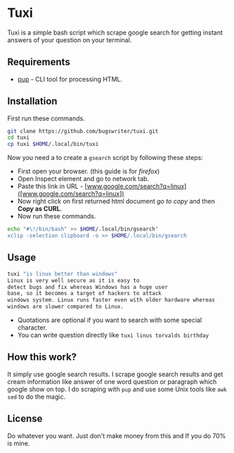 # Tuxi

Tuxi is a simple bash script which scrape google search for getting instant answers of your question on your terminal.

## Requirements
* [pup](https://github.com/ericchiang/pup) - CLI tool for processing HTML.

## Installation
First run these commands.
```bash
git clone https://github.com/bugswriter/tuxi.git
cd tuxi
cp tuxi $HOME/.local/bin/tuxi
```
Now you need a to create a `gsearch` script by following these steps:
* First open your browser. (this guide is for *firefox*)
* Open Inspect element and go to network tab.
* Paste this link in URL - [www.google.com/search?q=linux]([www.google.com/search?q=linux])
* Now right click on first returned html document *go to copy* and then **Copy as CURL**.
* Now run these commands.

```bash
echo "#\!/bin/bash" >> $HOME/.local/bin/gsearch"
xclip -selection clipboard -o >> $HOME/.local/bin/gsearch
```

## Usage

```bash
tuxi "is linux better than windows"
Linux is very well secure as it is easy to
detect bugs and fix whereas Windows has a huge user
base, so it becomes a target of hackers to attack
windows system. Linux runs faster even with older hardware whereas
windows are slower compared to Linux.
```
* Quotations are optional if you want to search with some special character.
* You can write question directly like `tuxi linus torvalds birthday`

## How this work?
It simply use google search results.
I scrape google search results and get cream information like answer of one word question or paragraph which google show on top.
I do scraping with `pup` and use some Unix tools like `awk` `sed` to do the magic.

## License
Do whatever you want. Just don't make money from this and If you do 70% is mine.
